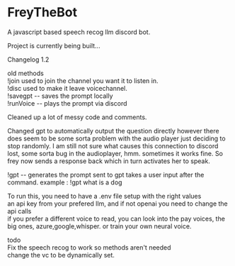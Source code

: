 # FreyTheBot
A javascript based speech recog llm discord bot.

Project is currently being built...

Changelog 1.2

old methods<br>
!join used to join the channel you want it to listen in.<br>
!disc used to make it leave voicechannel.<br>
!savegpt -- saves the prompt locally<br>
!runVoice -- plays the prompt via discord<br>

Cleaned up a lot of messy code and comments.<br>

Changed gpt to automatically output the question directly however there does seem to be some sorta problem with the audio player just deciding to stop randomly. I am still not sure what causes this
connection to discord lost, some sorta bug in the audioplayer, hmm. sometimes it works fine.
So frey now sends a response back which in turn activates her to speak.<br>

!gpt -- generates the prompt sent to gpt takes a user input after the command. example : !gpt what is a dog<br>

To run this, you need to have a .env file setup with the right values<br>
an api key from your prefered llm, and if not openai you need to change the api calls<br>
if you prefer a different voice to read, you can look into the pay voices, the big ones, azure,google,whisper. or train your own neural voice.

todo<br>
Fix the speech recog to work so methods aren't needed<br>
change the vc to be dynamically set.<br>
